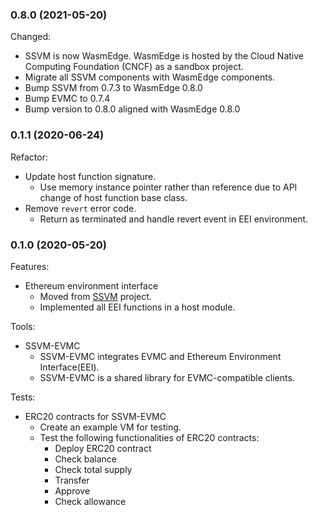 ### 0.8.0 (2021-05-20)

Changed:

* SSVM is now WasmEdge. WasmEdge is hosted by the Cloud Native Computing Foundation (CNCF) as a sandbox project.
* Migrate all SSVM components with WasmEdge components.
* Bump SSVM from 0.7.3 to WasmEdge 0.8.0
* Bump EVMC to 0.7.4
* Bump version to 0.8.0 aligned with WasmEdge 0.8.0

### 0.1.1 (2020-06-24)

Refactor:

* Update host function signature.
  * Use memory instance pointer rather than reference due to API change of host function base class.
* Remove `revert` error code.
  * Return as terminated and handle revert event in EEI environment.


### 0.1.0 (2020-05-20)

Features:

* Ethereum environment interface
  * Moved from [SSVM](https://github.com/second-state/SSVM) project.
  * Implemented all EEI functions in a host module.

Tools:

* SSVM-EVMC
  * SSVM-EVMC integrates EVMC and Ethereum Environment Interface(EEI).
  * SSVM-EVMC is a shared library for EVMC-compatible clients.

Tests:

* ERC20 contracts for SSVM-EVMC
  * Create an example VM for testing.
  * Test the following functionalities of ERC20 contracts:
    * Deploy ERC20 contract
    * Check balance
    * Check total supply
    * Transfer
    * Approve
    * Check allowance
